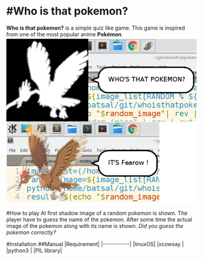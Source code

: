#Who is that pokemon?
====================
**Who is that pokemon?** is a simple quiz like game. This game is inspired from one of the most popular anime **Pokémon**.
![Sample](https://github.com/lastab/who_is_that_pokemon/raw/dump/myStartup.png)

#How to play
At first shadow image of a random pokemon is shown. The player have to guess the name of the pokemon. After some time the actual  image of the pokemon along with its name is shown. _Did you guess the pokemon correctly?_

#Installation
##Manual
|Requirement|
|-----------|
|linuxOS|
|xcowsay |
|python3 |
|PIL library|
